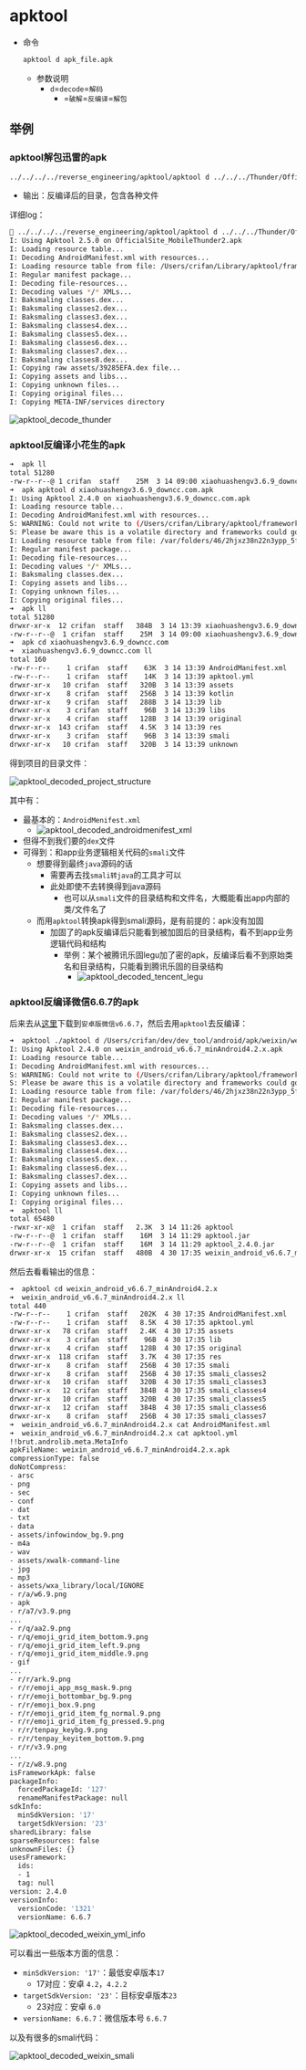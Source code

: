 # apktool

* 命令
  ```bash
  apktool d apk_file.apk
  ```
  * 参数说明
    * `d`=`decode`=`解码`
      * =`破解`=`反编译`=`解包`

## 举例

### apktool解包迅雷的apk

```bash
../../../../reverse_engineering/apktool/apktool d ../../../Thunder/OfficialSite_MobileThunder2.apk -f --only-main-classes -o .
```

* 输出：反编译后的目录，包含各种文件

详细log：

```bash
 ../../../../reverse_engineering/apktool/apktool d ../../../Thunder/OfficialSite_MobileThunder2.apk -f --only-main-classes -o .
I: Using Apktool 2.5.0 on OfficialSite_MobileThunder2.apk
I: Loading resource table...
I: Decoding AndroidManifest.xml with resources...
I: Loading resource table from file: /Users/crifan/Library/apktool/framework/1.apk
I: Regular manifest package...
I: Decoding file-resources...
I: Decoding values */* XMLs...
I: Baksmaling classes.dex...
I: Baksmaling classes2.dex...
I: Baksmaling classes3.dex...
I: Baksmaling classes4.dex...
I: Baksmaling classes5.dex...
I: Baksmaling classes6.dex...
I: Baksmaling classes7.dex...
I: Baksmaling classes8.dex...
I: Copying raw assets/39285EFA.dex file...
I: Copying assets and libs...
I: Copying unknown files...
I: Copying original files...
I: Copying META-INF/services directory
```

![apktool_decode_thunder](../../../../assets/img/apktool_decode_thunder.jpg)

### apktool反编译小花生的apk

```bash
➜  apk ll
total 51280
-rw-r--r--@ 1 crifan  staff    25M  3 14 09:00 xiaohuashengv3.6.9_downcc.com.apk
➜  apk apktool d xiaohuashengv3.6.9_downcc.com.apk
I: Using Apktool 2.4.0 on xiaohuashengv3.6.9_downcc.com.apk
I: Loading resource table...
I: Decoding AndroidManifest.xml with resources...
S: WARNING: Could not write to (/Users/crifan/Library/apktool/framework), using /var/folders/46/2hjxz38n22n3ypp_5f6_p__00000gn/T/ instead...
S: Please be aware this is a volatile directory and frameworks could go missing, please utilize --frame-path if the default storage directory is unavailable
I: Loading resource table from file: /var/folders/46/2hjxz38n22n3ypp_5f6_p__00000gn/T/1.apk
I: Regular manifest package...
I: Decoding file-resources...
I: Decoding values */* XMLs...
I: Baksmaling classes.dex...
I: Copying assets and libs...
I: Copying unknown files...
I: Copying original files...
➜  apk ll
total 51280
drwxr-xr-x  12 crifan  staff   384B  3 14 13:39 xiaohuashengv3.6.9_downcc.com
-rw-r--r--@  1 crifan  staff    25M  3 14 09:00 xiaohuashengv3.6.9_downcc.com.apk
➜  apk cd xiaohuashengv3.6.9_downcc.com
➜  xiaohuashengv3.6.9_downcc.com ll
total 160
-rw-r--r--    1 crifan  staff    63K  3 14 13:39 AndroidManifest.xml
-rw-r--r--    1 crifan  staff    14K  3 14 13:39 apktool.yml
drwxr-xr-x   10 crifan  staff   320B  3 14 13:39 assets
drwxr-xr-x    8 crifan  staff   256B  3 14 13:39 kotlin
drwxr-xr-x    9 crifan  staff   288B  3 14 13:39 lib
drwxr-xr-x    3 crifan  staff    96B  3 14 13:39 libs
drwxr-xr-x    4 crifan  staff   128B  3 14 13:39 original
drwxr-xr-x  143 crifan  staff   4.5K  3 14 13:39 res
drwxr-xr-x    3 crifan  staff    96B  3 14 13:39 smali
drwxr-xr-x   10 crifan  staff   320B  3 14 13:39 unknown
```

得到项目的目录文件：

![apktool_decoded_project_structure](../../../../assets/img/apktool_decoded_project_structure.png)

其中有：

* 最基本的：`AndroidMenifest.xml`
  * ![apktool_decoded_androidmenifest_xml](../../../../assets/img/apktool_decoded_androidmenifest_xml.png)
* 但得不到我们要的`dex`文件
* 可得到：和app业务逻辑相关代码的`smali`文件
  * 想要得到最终`java`源码的话
    * 需要再去找`smali转java`的工具才可以
    * 此处即使不去转换得到java源码
      * 也可以从`smali`文件的目录结构和文件名，大概能看出app内部的类/文件名了
  * 而用`apktool`转换apk得到smali源码，是有前提的：apk没有加固
    * 加固了的apk反编译后只能看到被加固后的目录结构，看不到app业务逻辑代码和结构
      * 举例：某个被腾讯乐固legu加了密的apk，反编译后看不到原始类名和目录结构，只能看到腾讯乐固的目录结构
        * ![apktool_decoded_tencent_legu](../../../../assets/img/apktool_decoded_tencent_legu.png)

### apktool反编译微信6.6.7的apk

后来去从[这里](https://www.wandoujia.com/apps/com.tencent.mm/history_v1321)下载到`安卓版微信v6.6.7`，然后去用`apktool`去反编译：

```bash
➜  apktool ./apktool d /Users/crifan/dev/dev_tool/android/apk/weixin/weixin_android_v6.6.7_minAndroid4.2.x.apk
I: Using Apktool 2.4.0 on weixin_android_v6.6.7_minAndroid4.2.x.apk
I: Loading resource table...
I: Decoding AndroidManifest.xml with resources...
S: WARNING: Could not write to (/Users/crifan/Library/apktool/framework), using /var/folders/46/2hjxz38n22n3ypp_5f6_p__00000gn/T/ instead...
S: Please be aware this is a volatile directory and frameworks could go missing, please utilize --frame-path if the default storage directory is unavailable
I: Loading resource table from file: /var/folders/46/2hjxz38n22n3ypp_5f6_p__00000gn/T/1.apk
I: Regular manifest package...
I: Decoding file-resources...
I: Decoding values */* XMLs...
I: Baksmaling classes.dex...
I: Baksmaling classes2.dex...
I: Baksmaling classes3.dex...
I: Baksmaling classes4.dex...
I: Baksmaling classes5.dex...
I: Baksmaling classes6.dex...
I: Baksmaling classes7.dex...
I: Copying assets and libs...
I: Copying unknown files...
I: Copying original files...
➜  apktool ll
total 65480
-rwxr-xr-x@  1 crifan  staff   2.3K  3 14 11:26 apktool
-rw-r--r--@  1 crifan  staff    16M  3 14 11:29 apktool.jar
-rw-r--r--@  1 crifan  staff    16M  3 14 11:29 apktool_2.4.0.jar
drwxr-xr-x  15 crifan  staff   480B  4 30 17:35 weixin_android_v6.6.7_minAndroid4.2.x
```

然后去看看输出的信息：

```bash
➜  apktool cd weixin_android_v6.6.7_minAndroid4.2.x
➜  weixin_android_v6.6.7_minAndroid4.2.x ll
total 440
-rw-r--r--    1 crifan  staff   202K  4 30 17:35 AndroidManifest.xml
-rw-r--r--    1 crifan  staff   8.5K  4 30 17:35 apktool.yml
drwxr-xr-x   78 crifan  staff   2.4K  4 30 17:35 assets
drwxr-xr-x    3 crifan  staff    96B  4 30 17:35 lib
drwxr-xr-x    4 crifan  staff   128B  4 30 17:35 original
drwxr-xr-x  118 crifan  staff   3.7K  4 30 17:35 res
drwxr-xr-x    8 crifan  staff   256B  4 30 17:35 smali
drwxr-xr-x    8 crifan  staff   256B  4 30 17:35 smali_classes2
drwxr-xr-x   10 crifan  staff   320B  4 30 17:35 smali_classes3
drwxr-xr-x   12 crifan  staff   384B  4 30 17:35 smali_classes4
drwxr-xr-x   10 crifan  staff   320B  4 30 17:35 smali_classes5
drwxr-xr-x   12 crifan  staff   384B  4 30 17:35 smali_classes6
drwxr-xr-x    8 crifan  staff   256B  4 30 17:35 smali_classes7
➜  weixin_android_v6.6.7_minAndroid4.2.x cat AndroidManifest.xml
➜  weixin_android_v6.6.7_minAndroid4.2.x cat apktool.yml
!!brut.androlib.meta.MetaInfo
apkFileName: weixin_android_v6.6.7_minAndroid4.2.x.apk
compressionType: false
doNotCompress:
- arsc
- png
- sec
- conf
- dat
- txt
- data
- assets/infowindow_bg.9.png
- m4a
- wav
- assets/xwalk-command-line
- jpg
- mp3
- assets/wxa_library/local/IGNORE
- r/a/w6.9.png
- apk
- r/a7/v3.9.png
...
- r/q/aa2.9.png
- r/q/emoji_grid_item_bottom.9.png
- r/q/emoji_grid_item_left.9.png
- r/q/emoji_grid_item_middle.9.png
- gif
...
- r/r/ark.9.png
- r/r/emoji_app_msg_mask.9.png
- r/r/emoji_bottombar_bg.9.png
- r/r/emoji_box.9.png
- r/r/emoji_grid_item_fg_normal.9.png
- r/r/emoji_grid_item_fg_pressed.9.png
- r/r/tenpay_keybg.9.png
- r/r/tenpay_keyitem_bottom.9.png
- r/r/v3.9.png
...
- r/z/w8.9.png
isFrameworkApk: false
packageInfo:
  forcedPackageId: '127'
  renameManifestPackage: null
sdkInfo:
  minSdkVersion: '17'
  targetSdkVersion: '23'
sharedLibrary: false
sparseResources: false
unknownFiles: {}
usesFramework:
  ids:
  - 1
  tag: null
version: 2.4.0
versionInfo:
  versionCode: '1321'
  versionName: 6.6.7
```

![apktool_decoded_weixin_yml_info](../../../../assets/img/apktool_decoded_weixin_yml_info.png)

可以看出一些版本方面的信息：

* `minSdkVersion: '17'`：最低安卓版本`17`
  * 17对应：安卓 `4.2`，`4.2.2`
* `targetSdkVersion: '23'`：目标安卓版本`23`
  * 23对应：安卓 `6.0`
* `versionName: 6.6.7`：微信版本号 `6.6.7`

以及有很多的smali代码：

![apktool_decoded_weixin_smali](../../../../assets/img/apktool_decoded_weixin_smali.png)
